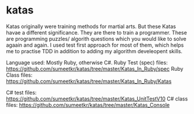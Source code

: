 katas
=====

Katas originally were training methods for martial arts. But these Katas havae a different significance. 
They are there to train a programmer. These are programming puzzles/ algorith questions which you would like to solve 
agaain and again. 
I used test first approach for most of them, which helps me to practise TDD in addition to adding my algorithm 
develeopent skills.

Language used: Mostly Ruby, otherwise C#.
Ruby Test (spec) files: https://github.com/sumeetkr/katas/tree/master/Katas_In_Ruby/spec
Ruby Class files: https://github.com/sumeetkr/katas/tree/master/Katas_In_Ruby/Katas

C# test files: https://github.com/sumeetkr/katas/tree/master/Katas_UnitTestV10
C# class files: https://github.com/sumeetkr/katas/tree/master/Katas_Console
